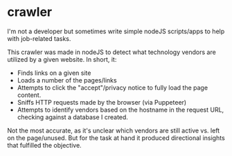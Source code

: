 # crawler
I'm not a developer but sometimes write simple nodeJS scripts/apps to help with job-related tasks. 

This crawler was made in nodeJS to detect what technology vendors are utilized by a given website. In short, it:
* Finds links on a given site
* Loads a number of the pages/links
* Attempts to click the "accept"/privacy notice to fully load the page content. 
* Sniffs HTTP requests made by the browser (via Puppeteer)
* Attempts to identify vendors based on the hostname in the request URL, checking against a database I created. 

Not the most accurate, as it's unclear which vendors are still active vs. left on the page/unused. But for the task at hand it produced directional insights that fulfilled the objective. 
